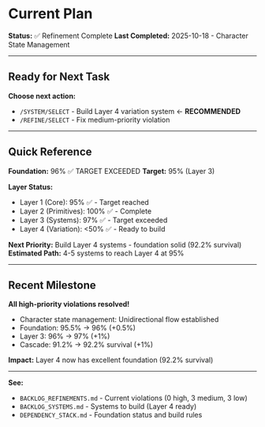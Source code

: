 # Current Plan

**Status:** ✅ Refinement Complete
**Last Completed:** 2025-10-18 - Character State Management

---

## Ready for Next Task

**Choose next action:**
- `/SYSTEM/SELECT` - Build Layer 4 variation system ← **RECOMMENDED**
- `/REFINE/SELECT` - Fix medium-priority violation

---

## Quick Reference

**Foundation:** 96% ✅ TARGET EXCEEDED
**Target:** 95% (Layer 3)

**Layer Status:**
- Layer 1 (Core): 95% ✅ - Target reached
- Layer 2 (Primitives): 100% ✅ - Complete
- Layer 3 (Systems): 97% ✅ - Target exceeded
- Layer 4 (Variation): <50% ✅ - Ready to build

**Next Priority:** Build Layer 4 systems - foundation solid (92.2% survival)
**Estimated Path:** 4-5 systems to reach Layer 4 at 95%

---

## Recent Milestone

**All high-priority violations resolved!**

- Character state management: Unidirectional flow established
- Foundation: 95.5% → 96% (+0.5%)
- Layer 3: 96% → 97% (+1%)
- Cascade: 91.2% → 92.2% survival (+1%)

**Impact:** Layer 4 now has excellent foundation (92.2% survival)

---

**See:**
- `BACKLOG_REFINEMENTS.md` - Current violations (0 high, 3 medium, 3 low)
- `BACKLOG_SYSTEMS.md` - Systems to build (Layer 4 ready)
- `DEPENDENCY_STACK.md` - Foundation status and build rules
